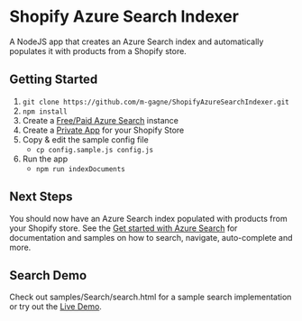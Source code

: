 # Shopify Azure Search Indexer
 A NodeJS app that creates an Azure Search index and automatically populates it with products from a Shopify store.

 ## Getting Started

 1. `git clone https://github.com/m-gagne/ShopifyAzureSearchIndexer.git`
 1. `npm install`
 1. Create a [Free/Paid Azure Search](https://azure.microsoft.com/en-us/documentation/articles/search-get-started/) instance
 1. Create a [Private App](https://docs.shopify.com/api/authentication/creating-a-private-app) for your Shopify Store
 1. Copy & edit the sample config file
 	* `cp config.sample.js config.js`
 1. Run the app
 	* `npm run indexDocuments`

## Next Steps

 You should now have an Azure Search index populated with products from your Shopify store. See the [Get started with Azure Search](https://azure.microsoft.com/en-us/documentation/articles/search-get-started/) for documentation and samples on how to search, navigate, auto-complete and more.

 ## Search Demo

 Check out samples/Search/search.html for a sample search implementation or try out the [Live Demo](http://mgagne.blob.core.windows.net/public/Search/search.html).  